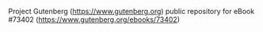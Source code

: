 Project Gutenberg (https://www.gutenberg.org) public repository for
eBook #73402 (https://www.gutenberg.org/ebooks/73402)
